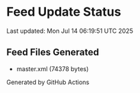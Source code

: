 # Feed Update Status
Last updated: Mon Jul 14 06:19:51 UTC 2025

## Feed Files Generated
- master.xml (74378 bytes)

Generated by GitHub Actions
